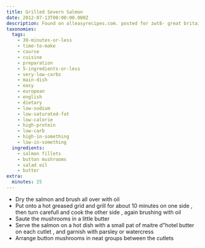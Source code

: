 ```yaml
---
title: Grilled Severn Salmon
date: 2012-07-13T00:00:00.000Z
description: Found on alleasyrecipes.com. posted for zwt8- great britain.
taxonomies:
  tags:
    - 30-minutes-or-less
    - time-to-make
    - course
    - cuisine
    - preparation
    - 5-ingredients-or-less
    - very-low-carbs
    - main-dish
    - easy
    - european
    - english
    - dietary
    - low-sodium
    - low-saturated-fat
    - low-calorie
    - high-protein
    - low-carb
    - high-in-something
    - low-in-something
  ingredients:
    - salmon fillets
    - button mushrooms
    - salad oil
    - butter
extra:
  minutes: 25
---
```

 - Dry the salmon and brush all over with oil
 - Put onto a hot greased grid and grill for about 10 minutes on one side , then turn carefull and cook the other side , again brushing with oil
 - Saute the mushrooms in a little butter
 - Serve the salmon on a hot dish with a small pat of maitre d"hotel butter on each cutlet , and garnish with parsley or watercress
 - Arrange button mushrooms in neat groups between the cutlets
